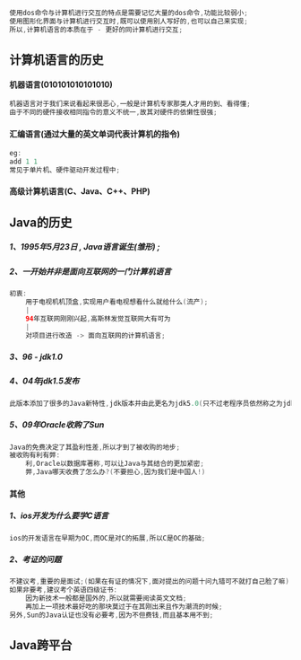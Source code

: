 ```java
使用dos命令与计算机进行交互的特点是需要记忆大量的dos命令,功能比较弱小;
使用图形化界面与计算机进行交互时,既可以使用别人写好的,也可以自己来实现;
所以,计算机语言的本质在于 - 更好的同计算机进行交互;
```

## 计算机语言的历史

#### 机器语言\(010101010101010\)

```java
机器语言对于我们来说看起来很恶心,一般是计算机专家那类人才用的到、看得懂;
由于不同的硬件接收相同指令的意义不统一,故其对硬件的依懒性很强;
```

#### 汇编语言\(通过大量的英文单词代表计算机的指令\)

```java
eg:
add 1 1
常见于单片机、硬件驱动开发过程中;
```

#### 高级计算机语言\(C、Java、C++、PHP\)

## Java的历史

##### 1、1995年5月23日 , Java语言诞生\(雏形\) ;

##### 2、一开始并非是面向互联网的一门计算机语言

```java
初衷:
    用于电视机机顶盒,实现用户看电视想看什么就给什么(流产);
    |
    94年互联网刚刚兴起,高斯林发觉互联网大有可为
    |
    对项目进行改造 -> 面向互联网的计算机语言;
```

##### 3、96 - jdk1.0

##### 4、04年jdk1.5发布

```java
此版本添加了很多的Java新特性,jdk版本并由此更名为jdk5.0(只不过老程序员依然称之为jdk1.5);
```

##### 5、09年Oracle收购了Sun

```java
Java的免费决定了其盈利性差,所以才到了被收购的地步;
被收购有利有弊:
    利,Oracle以数据库著称,可以让Java与其结合的更加紧密;
    弊,Java哪天收费了怎么办?(不要担心,因为我们是中国人!)
```

#### 其他

##### 1、ios开发为什么要学C语言

```java
ios的开发语言在早期为OC,而OC是对C的拓展,所以C是OC的基础;
```

##### 2、考证的问题

```java
不建议考,重要的是面试;(如果在有证的情况下,面对提出的问题十问九错可不就打自己脸了嘛)
如果非要考,建议考个英语四级证书:
    因为新技术一般都是国外的,所以就需要阅读英文文档;
    再加上一项技术最好吃的那块莫过于在其刚出来且作为潮流的时候;
另外,Sun的Java认证也没有必要考,因为不但费钱,而且基本用不到;
```

## Java跨平台



